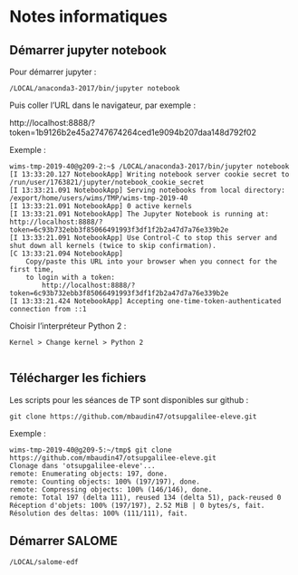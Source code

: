 # Notes informatiques

## Démarrer jupyter notebook

Pour démarrer jupyter :

```
/LOCAL/anaconda3-2017/bin/jupyter notebook
```

Puis coller l’URL dans le navigateur, par exemple :

http://localhost:8888/?token=1b9126b2e45a2747674264ced1e9094b207daa148d792f02

Exemple :


    wims-tmp-2019-40@g209-2:~$ /LOCAL/anaconda3-2017/bin/jupyter notebook
    [I 13:33:20.127 NotebookApp] Writing notebook server cookie secret to /run/user/1763821/jupyter/notebook_cookie_secret
    [I 13:33:21.091 NotebookApp] Serving notebooks from local directory: /export/home/users/wims/TMP/wims-tmp-2019-40
    [I 13:33:21.091 NotebookApp] 0 active kernels
    [I 13:33:21.091 NotebookApp] The Jupyter Notebook is running at: http://localhost:8888/?token=6c93b732ebb3f85066491993f3df1f2b2a47d7a76e339b2e
    [I 13:33:21.091 NotebookApp] Use Control-C to stop this server and shut down all kernels (twice to skip confirmation).
    [C 13:33:21.094 NotebookApp]
        Copy/paste this URL into your browser when you connect for the first time,
        to login with a token:
            http://localhost:8888/?token=6c93b732ebb3f85066491993f3df1f2b2a47d7a76e339b2e
    [I 13:33:21.424 NotebookApp] Accepting one-time-token-authenticated connection from ::1

Choisir l’interpréteur Python 2 :

    Kernel > Change kernel > Python 2


```python

```

## Télécharger les fichiers

Les scripts pour les séances de TP sont disponibles sur github :

    git clone https://github.com/mbaudin47/otsupgalilee-eleve.git

Exemple :

    wims-tmp-2019-40@g209-5:~/tmp$ git clone https://github.com/mbaudin47/otsupgalilee-eleve.git
    Clonage dans 'otsupgalilee-eleve'...
    remote: Enumerating objects: 197, done.
    remote: Counting objects: 100% (197/197), done.
    remote: Compressing objects: 100% (146/146), done.
    remote: Total 197 (delta 111), reused 134 (delta 51), pack-reused 0
    Réception d'objets: 100% (197/197), 2.52 MiB | 0 bytes/s, fait.
    Résolution des deltas: 100% (111/111), fait.

## Démarrer SALOME

    /LOCAL/salome-edf
